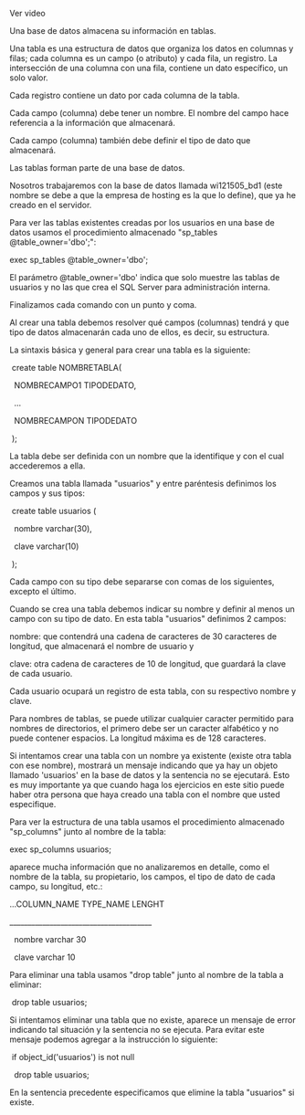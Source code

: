 Ver video



Una base de datos almacena su información en tablas.



Una tabla es una estructura de datos que organiza los datos en columnas y filas; cada columna es un campo (o atributo) y cada fila, un registro. La intersección de una columna con una fila, contiene un dato específico, un solo valor.



Cada registro contiene un dato por cada columna de la tabla.

Cada campo (columna) debe tener un nombre. El nombre del campo hace referencia a la información que almacenará.

Cada campo (columna) también debe definir el tipo de dato que almacenará.



Las tablas forman parte de una base de datos.



Nosotros trabajaremos con la base de datos llamada wi121505\_bd1 (este nombre se debe a que la empresa de hosting es la que lo define), que ya he creado en el servidor.



Para ver las tablas existentes creadas por los usuarios en una base de datos usamos el procedimiento almacenado "sp\_tables @table\_owner='dbo';":



exec sp\_tables @table\_owner='dbo';

El parámetro @table\_owner='dbo' indica que solo muestre las tablas de usuarios y no las que crea el SQL Server para administración interna.



Finalizamos cada comando con un punto y coma.



Al crear una tabla debemos resolver qué campos (columnas) tendrá y que tipo de datos almacenarán cada uno de ellos, es decir, su estructura.



La sintaxis básica y general para crear una tabla es la siguiente:



&nbsp;create table NOMBRETABLA(

&nbsp; NOMBRECAMPO1 TIPODEDATO,

&nbsp; ...

&nbsp; NOMBRECAMPON TIPODEDATO

&nbsp;);

La tabla debe ser definida con un nombre que la identifique y con el cual accederemos a ella.



Creamos una tabla llamada "usuarios" y entre paréntesis definimos los campos y sus tipos:



&nbsp;create table usuarios (

&nbsp; nombre varchar(30),

&nbsp; clave varchar(10)

&nbsp;);

Cada campo con su tipo debe separarse con comas de los siguientes, excepto el último.



Cuando se crea una tabla debemos indicar su nombre y definir al menos un campo con su tipo de dato. En esta tabla "usuarios" definimos 2 campos:



nombre: que contendrá una cadena de caracteres de 30 caracteres de longitud, que almacenará el nombre de usuario y

clave: otra cadena de caracteres de 10 de longitud, que guardará la clave de cada usuario.

Cada usuario ocupará un registro de esta tabla, con su respectivo nombre y clave.



Para nombres de tablas, se puede utilizar cualquier caracter permitido para nombres de directorios, el primero debe ser un caracter alfabético y no puede contener espacios. La longitud máxima es de 128 caracteres.



Si intentamos crear una tabla con un nombre ya existente (existe otra tabla con ese nombre), mostrará un mensaje indicando que ya hay un objeto llamado 'usuarios' en la base de datos y la sentencia no se ejecutará. Esto es muy importante ya que cuando haga los ejercicios en este sitio puede haber otra persona que haya creado una tabla con el nombre que usted especifique.



Para ver la estructura de una tabla usamos el procedimiento almacenado "sp\_columns" junto al nombre de la tabla:



exec sp\_columns usuarios;

aparece mucha información que no analizaremos en detalle, como el nombre de la tabla, su propietario, los campos, el tipo de dato de cada campo, su longitud, etc.:



...COLUMN\_NAME	TYPE\_NAME	LENGHT

\_\_\_\_\_\_\_\_\_\_\_\_\_\_\_\_\_\_\_\_\_\_\_\_\_\_\_\_\_\_\_\_\_\_\_\_\_\_\_

&nbsp;  nombre	varchar		30	

&nbsp;  clave	varchar		10

Para eliminar una tabla usamos "drop table" junto al nombre de la tabla a eliminar:



&nbsp;drop table usuarios;

Si intentamos eliminar una tabla que no existe, aparece un mensaje de error indicando tal situación y la sentencia no se ejecuta. Para evitar este mensaje podemos agregar a la instrucción lo siguiente:



&nbsp;if object\_id('usuarios') is not null

&nbsp; drop table usuarios;

En la sentencia precedente especificamos que elimine la tabla "usuarios" si existe.

